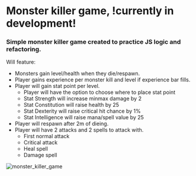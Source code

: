# Monster killer game, !currently in development!
### Simple monster killer game created to practice JS logic and refactoring.

Will feature:
* Monsters gain level/health when they die/respawn.
* Player gains experience per monster kill and level if experience bar fills.
* Player will gain stat point per level.
  * Player will have the option to choose where to place stat point
  * Stat Strength will increase minmax damage by 2
  * Stat Constitution will raise health by 25
  * Stat Dexterity will raise critical hit chance by 1%
  * Stat Intelligence will raise mana/spell value by 25
* Player will respawn after 2m of dieing.
* Player will have 2 attacks and 2 spells to attack with.
  * First normal attack
  * Critical attack
  * Heal spell
  * Damage spell

![monster_killer_game](https://user-images.githubusercontent.com/89336239/180636704-5e1897d1-36c2-4647-b65c-e9355c737c73.jpg)
